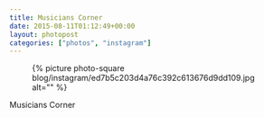 ```yaml
---
title: Musicians Corner
date: 2015-08-11T01:12:49+00:00
layout: photopost
categories: ["photos", "instagram"]
---
```


<figure class="photo photo--square">
  {% picture photo-square blog/instagram/ed7b5c203d4a76c392c613676d9dd109.jpg alt="" %}
</figure>

Musicians Corner
